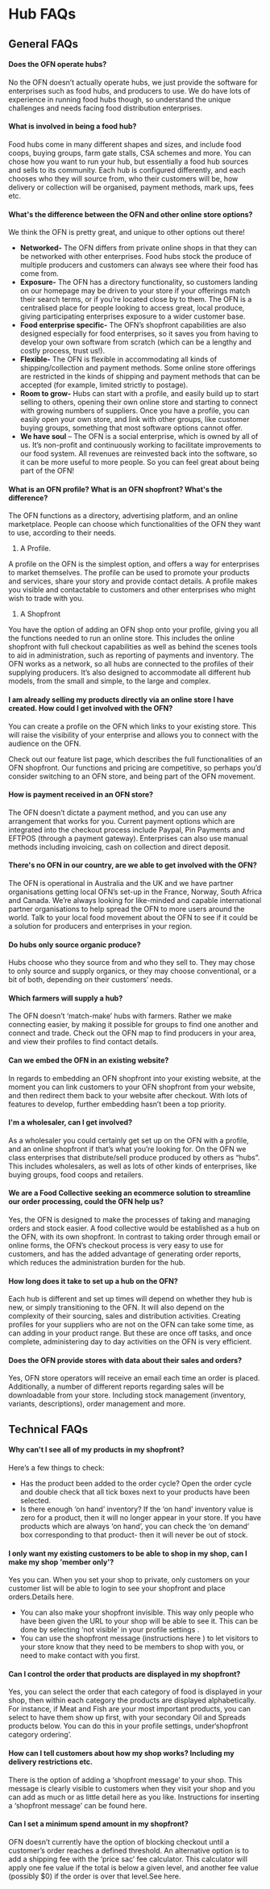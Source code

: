 # Hub FAQs

## General FAQs

#### Does the OFN operate hubs?

No the OFN doesn’t actually operate hubs, we just provide the software for enterprises such as food hubs, and producers to use. We do have lots of experience in running food hubs though, so understand the unique challenges and needs facing food distribution enterprises.

#### What is involved in being a food hub?

Food hubs come in many different shapes and sizes, and include food coops, buying groups, farm gate stalls, CSA schemes and more. You can chose how you want to run your hub, but essentially a food hub sources and sells to its community. Each hub is configured differently, and each chooses who they will source from, who their customers will be, how delivery or collection will be organised, payment methods, mark ups, fees etc.

#### What's the difference between the OFN and other online store options?

We think the OFN is pretty great, and unique to other options out there!

* **Networked-**
  The OFN differs from private online shops in that they can be networked with other enterprises. Food hubs stock the produce of multiple producers and customers can always see where their food has come from.
* **Exposure-**
  The OFN has a directory functionality, so customers landing on our homepage may be driven to your store if your offerings match their search terms, or if you’re located close by to them. The OFN is a centralised place for people looking to access great, local produce, giving participating enterprises exposure to a wider customer base.
* **Food enterprise specific-**
  The OFN’s shopfront capabilities are also designed especially for food enterprises, so it saves you from having to develop your own software from scratch \(which can be a lengthy and costly process, trust us!\).
* **Flexible-**
  The OFN is flexible in accommodating all kinds of shipping/collection and payment methods. Some online store offerings are restricted in the kinds of shipping and payment methods that can be accepted \(for example, limited strictly to postage\).
* **Room to grow-**
   Hubs can start with a profile, and easily build up to start selling to others, opening their own online store and starting to connect with growing numbers of suppliers. Once you have a profile, you can easily open your own store, and link with other groups, like customer buying groups, something that most software options cannot offer.
* **We have soul**
  – The OFN is a social enterprise, which is owned by all of us. It’s non-profit and continuously working to facilitate improvements to our food system. All revenues are reinvested back into the software, so it can be more useful to more people. So you can feel great about being part of the OFN!

#### What is an OFN profile? What is an OFN shopfront? What's the difference?

The OFN functions as a directory, advertising platform, and an online marketplace. People can choose which functionalities of the OFN they want to use, according to their needs.

1. A Profile.

A profile on the OFN is the simplest option, and offers a way for enterprises to market themselves. The profile can be used to promote your products and services, share your story and provide contact details. A profile makes you visible and contactable to customers and other enterprises who might wish to trade with you.

1. A Shopfront

You have the option of adding an OFN shop onto your profile, giving you all the functions needed to run an online store. This includes the online shopfront with full checkout capabilities as well as behind the scenes tools to aid in administration, such as reporting of payments and inventory. The OFN works as a network, so all hubs are connected to the profiles of their supplying producers. It’s also designed to accommodate all different hub models, from the small and simple, to the large and complex.

#### I am already selling my products directly via an online store I have created. How could I get involved with the OFN?

You can create a profile on the OFN which links to your existing store. This will raise the visibility of your enterprise and allows you to connect with the audience on the OFN.

Check out our feature list page, which describes the full functionalities of an OFN shopfront. Our functions and pricing are competitive, so perhaps you’d consider switching to an OFN store, and being part of the OFN movement.

#### How is payment received in an OFN store?

The OFN doesn’t dictate a payment method, and you can use any arrangement that works for you. Current payment options which are integrated into the checkout process include Paypal, Pin Payments and EFTPOS \(through a payment gateway\). Enterprises can also use manual methods including invoicing, cash on collection and direct deposit.

#### There's no OFN in our country, are we able to get involved with the OFN?

The OFN is operational in Australia and the UK and we have partner organisations getting local OFN’s set-up in the France, Norway, South Africa and Canada. We’re always looking for like-minded and capable international partner organisations to help spread the OFN to more users around the world. Talk to your local food movement about the OFN to see if it could be a solution for producers and enterprises in your region.

#### Do hubs only source organic produce?

Hubs choose who they source from and who they sell to. They may chose to only source and supply organics, or they may choose conventional, or a bit of both, depending on their customers’ needs.

#### Which farmers will supply a hub?

The OFN doesn’t ‘match-make’ hubs with farmers. Rather we make connecting easier, by making it possible for groups to find one another and connect and trade. Check out the OFN map to find producers in your area, and view their profiles to find contact details.

#### Can we embed the OFN in an existing website?

In regards to embedding an OFN shopfront into your existing website, at the moment you can link customers to your OFN shopfront from your website, and then redirect them back to your website after checkout. With lots of features to develop, further embedding hasn’t been a top priority.

#### I'm a wholesaler, can I get involved?

As a wholesaler you could certainly get set up on the OFN with a profile, and an online shopfront if that’s what you’re looking for. On the OFN we class enterprises that distribute/sell produce produced by others as “hubs”. This includes wholesalers, as well as lots of other kinds of enterprises, like buying groups, food coops and retailers.

#### We are a Food Collective seeking an ecommerce solution to streamline our order processing, could the OFN help us?

Yes, the OFN is designed to make the processes of taking and managing orders and stock easier.  A food collective would be established as a hub on the OFN, with its own shopfront. In contrast to taking order through email or online forms, the OFN’s checkout process is very easy to use for customers, and has the added advantage of generating order reports, which reduces the administration burden for the hub.

#### How long does it take to set up a hub on the OFN?

Each hub is different and set up times will depend on whether they hub is new, or simply transitioning to the OFN. It will also depend on the complexity of their sourcing, sales and distribution activities. Creating profiles for your suppliers who are not on the OFN can take some time, as can adding in your product range. But these are once off tasks, and once complete, administering day to day activities on the OFN is very efficient.

#### Does the OFN provide stores with data about their sales and orders?

Yes, OFN store operators will receive an email each time an order is placed. Additionally, a number of different reports regarding sales will be downloadable from your store. Including stock management \(inventory, variants, descriptions\), order management and more.

## Technical FAQs

#### Why can't I see all of my products in my shopfront?

Here’s a few things to check:

* Has the product been added to the order cycle? Open the order cycle and double check that all tick boxes next to your products have been selected.
* Is there enough ‘on hand’ inventory? If the ‘on hand’ inventory value is zero for a product, then it will no longer appear in your store. If you have products which are always ‘on hand’, you can check the ‘on demand’ box corresponding to that product- then it will never be out of stock.

#### I only want my existing customers to be able to shop in my shop, can I make my shop 'member only'?

Yes you can. When you set your shop to private, only customers on your customer list will be able to login to see your shopfront and place orders.Details here.

* You can also make your shopfront invisible. This way only people who have been given the URL to your shop will be able to see it. This can be done by selecting ‘not visible’ in your
  profile settings
  .
* You can use the shopfront message \(instructions
  here
  \) to let visitors to your store know that they need to be members to shop with you, or need to make contact with you first.

#### Can I control the order that products are displayed in my shopfront?

Yes, you can select the order that each category of food is displayed in your shop, then within each category the products are displayed alphabetically. For instance, if Meat and Fish are your most important products, you can select to have them show up first, with your secondary Oil and Spreads products below. You can do this in  your profile settings, under‘shopfront category ordering’.

#### How can I tell customers about how my shop works? Including my delivery restrictions etc.

There is the option of adding a ‘shopfront message’ to your shop. This message is clearly visible to customers when they visit your shop and you can add as much or as little detail here as you like. Instructions for inserting a ‘shopfront message’ can be found here.

#### Can I set a minimum spend amount in my shopfront?

OFN doesn’t currently have the option of blocking checkout until a customer’s order reaches a defined threshold. An alternative option is to add a shipping fee with the ‘price sac’ fee calculator. This calculator will apply one fee value if the total is below a given level, and another fee value \(possibly $0\) if the order is over that level.See here.

